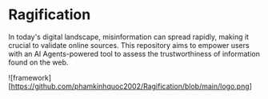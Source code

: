 # Ragification
In today's digital landscape, misinformation can spread rapidly, making it crucial to validate online sources. This repository aims to empower users with an AI Agents-powered tool to assess the trustworthiness of information found on the web.

![framework][https://github.com/phamkinhquoc2002/Ragification/blob/main/logo.png]
